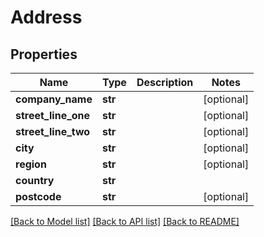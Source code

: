 # Address

## Properties
Name | Type | Description | Notes
------------ | ------------- | ------------- | -------------
**company_name** | **str** |  | [optional] 
**street_line_one** | **str** |  | [optional] 
**street_line_two** | **str** |  | [optional] 
**city** | **str** |  | [optional] 
**region** | **str** |  | [optional] 
**country** | **str** |  | 
**postcode** | **str** |  | [optional] 

[[Back to Model list]](../README.md#documentation-for-models) [[Back to API list]](../README.md#documentation-for-api-endpoints) [[Back to README]](../README.md)

